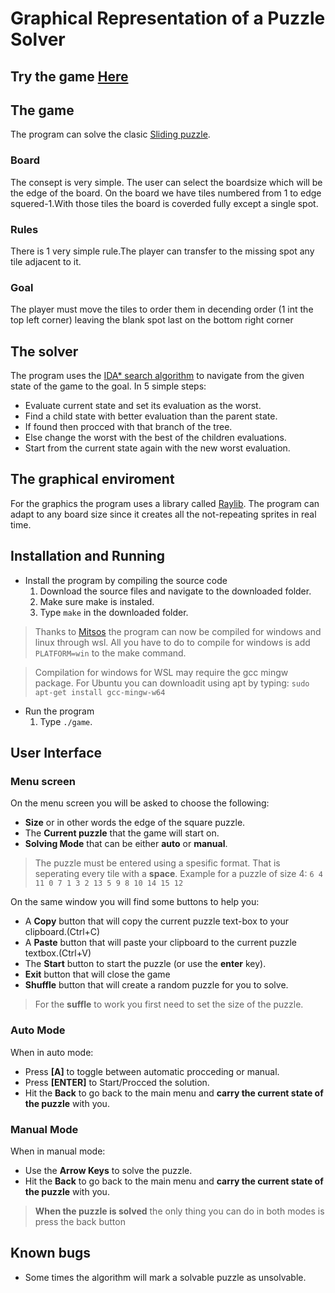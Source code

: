 # Graphical Representation of a Puzzle Solver

## Try the game [Here](https://georgerg.com)

## The game

The program can solve the clasic [Sliding puzzle](https://en.wikipedia.org/wiki/Sliding_puzzle).

### Board

The consept is very simple. The user can select the boardsize which will be the edge of the board. On the board we have tiles numbered from 1 to edge squered-1.With those tiles the board is coverded fully except a single spot.

### Rules

There is 1 very simple rule.The player can transfer to the missing spot any tile adjacent to it.

### Goal

The player must move the tiles to order them in decending order (1 int the top left corner) leaving the blank spot last on the bottom right corner

## The solver

The program uses the [IDA* search algorithm](https://en.wikipedia.org/wiki/Iterative_deepening_A*) to navigate from the given state of the game to the goal. In 5 simple steps:

- Evaluate current state and set its evaluation as the worst.
- Find a child state with better evaluation than the parent state.
- If found then procced with that branch of the tree.
- Else change the worst with the best of the children evaluations.
- Start from the current state again with the new worst evaluation.

## The graphical enviroment

For the graphics the program uses a library called [Raylib](https://www.raylib.com/). The program can adapt to any board size since it creates all the not-repeating sprites in real time.

## Installation and Running

- Install the program by compiling the source code
  1. Download the source files and navigate to the downloaded folder.
  2. Make sure make is instaled.
  3. Type `make` in the downloaded folder.

> Thanks to [Mitsos](https://github.com/Jimminer) the program can now be compiled for windows and linux through wsl. All you have to do to compile for windows is add `PLATFORM=win` to the make command.

> Compilation for windows for WSL may require the gcc mingw package. For Ubuntu you can downloadit using apt by typing: `sudo apt-get install gcc-mingw-w64`

- Run the program
  1. Type `./game`.

## User Interface

### Menu screen

On the menu screen you will be asked to choose the following:

- **Size** or in other words the edge of the square puzzle.
- The **Current puzzle** that the game will start on.
- **Solving Mode** that can be either **auto** or **manual**.

> The puzzle must be entered using a spesific format. That is seperating every tile with a **space**.
> Example for a puzzle of size 4: `6 4 11 0 7 1 3 2 13 5 9 8 10 14 15 12`

On the same window you will find some buttons to help you:

- A **Copy** button that will copy the current puzzle text-box to your clipboard.(Ctrl+C)
- A **Paste** button that will paste your clipboard to the current puzzle textbox.(Ctrl+V)
- The **Start** button to start the puzzle (or use the **enter** key).
- **Exit** button that will close the game
- **Shuffle** button that will create a random puzzle for you to solve.

> For the **suffle** to work you first need to set the size of the puzzle.

### Auto Mode

When in auto mode:

- Press **[A]** to toggle between automatic procceding or manual.
- Press **[ENTER]** to Start/Procced the solution.
- Hit the **Back** to go back to the main menu and **carry the current state of the puzzle** with you.

### Manual Mode

When in manual mode:

- Use the **Arrow Keys** to solve the puzzle.
- Hit the **Back** to go back to the main menu and **carry the current state of the puzzle** with you.

> **When the puzzle is solved** the only thing you can do in both modes is press the back button

## Known bugs

- Some times the algorithm will mark a solvable puzzle as unsolvable.
